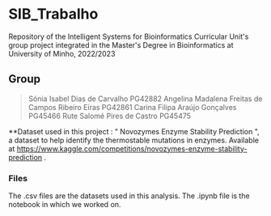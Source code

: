 # SIB_Trabalho
Repository of the Intelligent Systems for Bioinformatics Curricular Unit's group project integrated in the Master's Degree in Bioinformatics at University of Minho, 2022/2023
## Group
>Sónia Isabel Dias de Carvalho PG42882
>Angelina Madalena Freitas de Campos Ribeiro Eiras PG42861
>Carina Filipa Araújo Gonçalves PG45466
>Rute Salomé Pires de Castro PG45475

**Dataset used in this project : 
" Novozymes Enzyme Stability Prediction ", a dataset to help identify the thermostable mutations in enzymes. Available at https://www.kaggle.com/competitions/novozymes-enzyme-stability-prediction .

### Files

The .csv files are the datasets used in this analysis.
The .ipynb file is the notebook in which we worked on.
